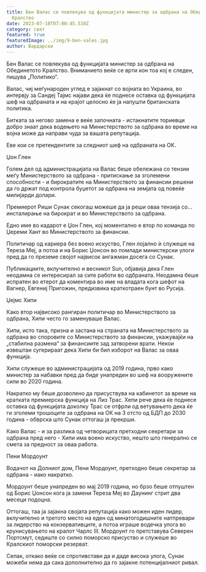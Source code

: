 ```yaml
---
title: Бен Валас се повлекува од функцијата министер за одбрана на Обединетото
  Кралство
date: 2023-07-18T07:00:45.510Z
category: свет
featured: true
featuredImage: ../img/9-ben-vales.jpg
author: Вардарски
---
```

Бен Валас се повлекува од функцијата министер за одбрана на Обединетото Кралство. Вниманието веќе се врти кон тоа кој е следен, пишува „Политико“.

Валас, чиј меѓународен углед е зајакнат со војната во Украина, во интервју за Сандеј Тајмс најави дека ќе поднесе оставка од функцијата шеф на одбраната и на крајот целосно ќе ја напушти британската политика.

Битката за негово замена е веќе започната - истакнатите ториевци добро знаат дека водењето на Министерството за одбрана во време на војна може да направи чуда за вашата репутација.

Еве кои се претендентите за следниот шеф на одбраната на ОК.

Џон Глен

Голем дел од администрацијата на Валас беше обележана со тензии меѓу Министерството за одбрана - притискање за зголемени способности - и бирократите на Министерството за финансии решени да го држат под контрола буџетот за одбрана на земјата од повеќе милијарди долари.

Премиерот Риши Сунак секогаш можеше да ја реши оваа тензија со... инсталирање на бирократ и во Министерството за одбрана.

Едно име во кадарот е Џон Глен, кој моментално е втор по команда по Џереми Хант во Министерството за финансии.

Политичар од кариера без воено искуство, Глен лојално ѝ служеше на Тереза ​​Меј, а потоа и на Борис Џонсон во помлади министерски улоги пред да го преземе својот највисок ангажман досега со Сунак.

Публикациите, вклучително и весникот Sun, објавија дека Глен неодамна се интересирал за сите работи во одбраната. Неодамна беше испратен во етерот да коментира во име на владата кога шефот на Вагнер, Евгениј Пригожин, предизвика краткотраен бунт во Русија.

Џејмс Хипи

Како втор највисоко рангиран политичар во Министерството за одбрана, Хипи често го заменуваше Валас.

Хипи, исто така, призна и застана на страната на Министерството за одбрана во споровите со Министерството за финансии, укажувајќи на „стабилна размена“ за финансиите зад затворени врати. Некои извештаи сугерираат дека Хипи би бил изборот на Валас за оваа функција.

Хипи служеше во администрацијата од 2019 година, прво како министер за набавки пред да биде унапреден во шеф на вооружените сили во 2020 година.

Накратко му беше дозволено да присуствува на кабинетот за време на кратката премиерска функција на Лиз Трас. Хепи рече дека ќе поднесе оставка од функцијата доколку Трас се отфрли од ветувањето дека ќе ги зголеми трошоците за одбрана на ОК на 3 отсто од БДП до 2030 година - обврска што Сунак оттогаш ја прекрши.

Како Валас - и за разлика од четворицата претходни секретари за одбрана пред него - Хипи има воено искуство, нешто што генерално се смета за предност за оваа работа.

Пени Мордоунт

Водачот на Долниот дом, Пени Мордоунт, претходно беше секретар за одбрана - иако накратко.

Мордоунт беше унапреден во мај 2019 година, но брзо беше отпуштен од Борис Џонсон кога ја замени Тереза ​​Меј во Даунинг стрит два месеци подоцна.

Оттогаш, таа ја зајакна својата репутација како можен иден лидер, вклучително и третото место на еден од минатогодишните натпревари за лидерство на конзервативците, а потоа играше водечка улога во крунисувањето на кралот Чарлс III. Мордоунт го претставува Северен Портсмут, седиште со силно поморско присуство и служеше во Кралскиот поморски резерват.

Сепак, откако веќе се спротивстави да и даде висока улога, Сунак можеби нема да сака дополнително да го зајакне потенцијалниот ривал.